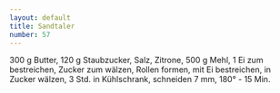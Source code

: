 ```yaml
---
layout: default
title: Sandtaler
number: 57
---
```


300 g Butter, 120 g Staubzucker, Salz, Zitrone, 500 g Mehl, 1 Ei zum bestreichen, Zucker zum wälzen, Rollen formen, mit Ei bestreichen, in Zucker wälzen, 3 Std. in Kühlschrank, schneiden 7 mm, 180° - 15 Min.
